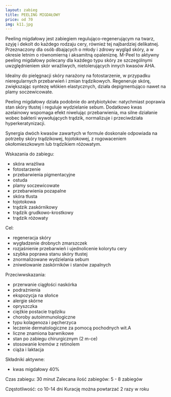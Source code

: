 ```yaml
---
layout: zabieg
title: PEELING MIGDAŁOWY
price: od 70
img: k11.jpg
---
```

Peeling migdałowy jest zabiegiem regulująco-regenerującym na twarz, szyję i dekolt do każdego rodzaju cery, również tej najbardziej delikatnej. Przeznaczony dla osób dbających o młody i zdrowy wygląd skóry, a w okresie letnim o równomierną i aksamitną opaleniznę.
M-Peel to aktywny peeling migdałowy polecany dla każdego typu skóry ze szczególnymi uwzględnieniem skór wrażliwych, nietolerujących innych kwasów AHA.

Idealny do pielęgnacji skóry narażony na fotostarzenie, w przypadku nieregularnych przebarwień i zmian trądzikowych. Regeneruje skórę, zwiększając syntezę włókien elastycznych, działa depigmentująco nawet na plamy soczewicowate.

Peeling migdałowy działa podobnie do antybiotyków: natychmiast poprawia stan skóry tłustej i reguluje wydzielanie sebum. Dodatkowo kwas azelainowy wspomaga efekt niwelując przebarwienia, ma silne działanie wobec bakterii wywołujących trądzik, normalizuje i przeciwdziała hyperkeratynizacji.

Synergia dwóch kwasów zawartych w formule doskonale odpowiada na potrzeby skóry trądzikowej, łojotokowej, z rogowaceniem okołomieszkowym lub trądzikiem różowatym.

Wskazania do zabiegu:

- skóra wrażliwa
- fotostarzenie
- przebarwienia pigmentacyjne
- ostuda
- plamy soczewicowate
- przebarwienia pozapalne
- skóra tłusta
- łojotokowa
- trądzik zaskórnikowy
- trądzik grudkowo-krostkowy
- trądzik różowaty

Cel:

- regeneracja skóry
- wygładzenie drobnych zmarszczek
- rozjaśnienie przebarwień i ujednolicenie kolorytu cery
- szybka poprawa stanu skóry tłustej
- znormalizowane wydzielania sebum
- zniwelowanie zaskórników i stanów zapalnych

Przeciwwskazania:

- przerwanie ciągłości naskórka
- podrażnienia
- ekspozycja na słońce
- alergie skórne
- opryszczka
- ciężkie postacie trądziku
- choroby autoimmunologiczne
- typu kolagenoza i pęcherzyca
- leczenie dermatologiczne za pomocą pochodnych wit.A
- liczne znamiona barwnikowe
- stan po zabiegu chirurgicznym (2 m-ce)
- stosowanie kremów z retinolem
- ciąża i laktacja

Składniki aktywne:

- kwas migdałowy 40%
	
Czas zabiegu: 30 minut
Zalecana ilość zabiegów: 5 - 8 zabiegów

Częstotliwość: co 10-14 dni
Kurację można powtarzać 2 razy w roku
